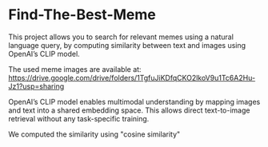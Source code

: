 # Find-The-Best-Meme
This project allows you to search for relevant memes using a natural language query, by computing similarity between text and images using OpenAI’s CLIP model.

The used meme images are available at: https://drive.google.com/drive/folders/1TgfuJiKDfqCKO2lkoV9u1Tc6A2Hu-Jz1?usp=sharing

OpenAI’s CLIP model enables multimodal understanding by mapping images and text into a shared embedding space. This allows direct text-to-image retrieval without any task-specific training.

We computed the similarity using "cosine similarity"
